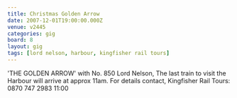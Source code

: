 ```yaml
---
title: Christmas Golden Arrow
date: 2007-12-01T19:00:00.000Z
venue: v2445
categories: gig
board: 8
layout: gig
tags: [lord nelson, harbour, kingfisher rail tours]
---
```

'THE GOLDEN ARROW' with No. 850 Lord Nelson, The last train to visit the Harbour will arrive at approx 11am.   For details contact,  Kingfisher Rail Tours:   0870 747 2983  11:00